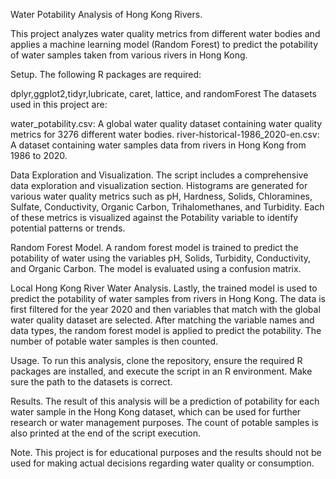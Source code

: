Water Potability Analysis of Hong Kong Rivers.

This project analyzes water quality metrics from different water bodies and applies a machine learning model (Random Forest) to predict the potability of water samples taken from various rivers in Hong Kong.

Setup.
The following R packages are required:

dplyr,ggplot2,tidyr,lubricate, caret, lattice, and randomForest
The datasets used in this project are:

water_potability.csv: A global water quality dataset containing water quality metrics for 3276 different water bodies.
river-historical-1986_2020-en.csv: A dataset containing  water samples data from rivers in Hong Kong from 1986 to 2020.

Data Exploration and Visualization.
The script includes a comprehensive data exploration and visualization section. Histograms are generated for various water quality metrics such as pH, Hardness, Solids, Chloramines, Sulfate, Conductivity, Organic Carbon, Trihalomethanes, and Turbidity. Each of these metrics is visualized against the Potability variable to identify potential patterns or trends.

Random Forest Model.
A random forest model is trained to predict the potability of water using the variables pH, Solids, Turbidity, Conductivity, and Organic Carbon. The model is evaluated using a confusion matrix.

Local Hong Kong River Water Analysis.
Lastly, the trained model is used to predict the potability of water samples from rivers in Hong Kong. The data is first filtered for the year 2020 and then variables that match with the global water quality dataset are selected. After matching the variable names and data types, the random forest model is applied to predict the potability. The number of potable water samples is then counted.

Usage.
To run this analysis, clone the repository, ensure the required R packages are installed, and execute the script in an R environment. Make sure the path to the datasets is correct.

Results.
The result of this analysis will be a prediction of potability for each water sample in the Hong Kong dataset, which can be used for further research or water management purposes. The count of potable samples is also printed at the end of the script execution.

Note.
This project is for educational purposes and the results should not be used for making actual decisions regarding water quality or consumption.
